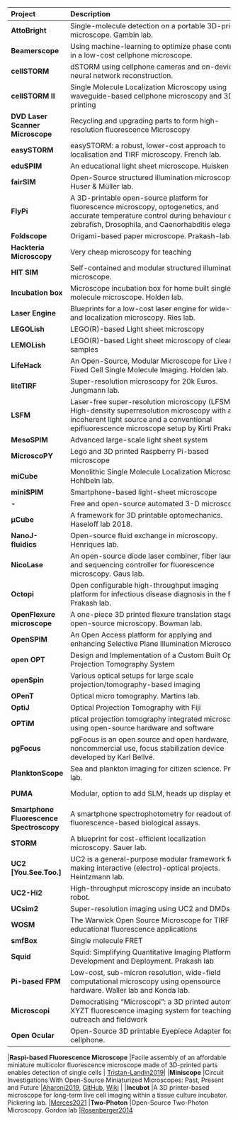 | <div style="width:100px">Project</div>  | <div style="width:400px">Description</div> | <div style="width:100px">Resources</div> |
| :---| :--- | :---
|**AttoBright** |Single-molecule detection on a portable 3D-printed microscope. Gambin lab. |[Brown2019](https://doi.org/10.1038/s41467-019-13617-0), [Github](https://github.com/GambinSiereckiLab/AttoBright)
|**Beamerscope** |Using machine-learning to optimize phase contrast in a low-cost cellphone microscope. |[Diederich2018](https://journals.plos.org/plosone/article/authors?id=10.1371/journal.pone.0192937), [GitHHub](https://github.com/bionanoimaging/Beamerscope_CAD)|
|**cellSTORM** |dSTORM using cellphone cameras and on-device neural network reconstruction. |[Diederich2019](https://doi.org/10.1371/journal.pone.0209827), [Github](https://github.com/bionanoimaging/cellSTORM-Android)
|**cellSTORM II** | Single Molecule Localization Microscopy using waveguide-based cellphone microscopy and 3D printing |[Diederich et al.](https://www.biorxiv.org/content/10.1101/2020.09.04.283085v1), [Github](https://beniroquai.github.io/stormocheap/)
|**DVD Laser Scanner Microscope** |Recycling and upgrading parts to form high-resolution fluorescence Microscopy |[Website](http://www.gaudi.ch/GaudiLabs/?page_id=652)
|**easySTORM** |easySTORM: a robust, lower-cost approach to localisation and TIRF microscopy. French lab. |[Kwakwa2015](https://doi.org/10.1002%2Fjbio.201500324)
|**eduSPIM** |An educational light sheet microscope. Huisken lab. |[Jahr2016](https://doi.org/10.1371/journal.pone.0161402)
|**fairSIM** |Open-Source structured illumination microscopy. Huser & Müller lab. |[Markwirth2019](https://www.nature.com/articles/s41467-019-12165-x), [Github](https://github.com/fairSIM)
|**FlyPi** |A 3D-printable open-source platform for fluorescence microscopy, optogenetics, and accurate temperature control during behaviour of zebrafish, Drosophila, and Caenorhabditis elegans |[Chagas2017](https://journals.plos.org/plosbiology/article?id=10.1371/journal.pbio.2002702) |
|**Foldscope** |Origami-based paper microscope. Prakash-lab. |[Cybulski2014](https://doi.org/10.1371/journal.pone.0098781), [Website](https://www.foldscope.com/)
|**Hackteria Microscopy** |Very cheap microscopy for teaching |[Wiki](http://hackteria.org/wiki/index.php/Laser-cut_microscopy_stages)
|**HIT SIM**  |Self-contained and modular structured illumination microscope. |[Van_denEynde2021](https://doi.org/10.1364/BOE.423492)
|**Incubation box** |Microscope incubation box for home built single molecule microscope. Holden lab. |[Github](https://github.com/HoldenLab/microscope-incubation-box)
|**Laser Engine**  |Blueprints for a low-cost laser engine for wide-field and localization microscopy. Ries lab. |[Schröder2020](https://www.osapublishing.org/boe/fulltext.cfm?uri=boe-11-2-609&id=425622), [Github](https://github.com/ries-lab/LaserEngine)|
|**LEGOLish** |LEGO(R)-based Light sheet microscopy  |[Website](http://legolish.org/)  
|**LEMOLish** |LEGO(R)-based Light sheet microscopy of cleared samples |[Website](https://lemolish.mystrikingly.com/)
|**LifeHack** |An Open-Source, Modular Microscope for Live & Fixed Cell Single Molecule Imaging. Holden lab. |[GitHub](https://holdenlab.github.io/LifeHackWebsite/)
|**liteTIRF** |Super-resolution microscopy for 20k Euros. Jungmann lab. |[Auer2018](https://doi.org/10.1002%2Fcphc.201800630) |[Weblink](http://litetirf.jungmannlab.org/)|
|**LSFM**|Laser-free super-resolution microscopy (LFSM). High-density superresolution microscopy with an incoherent light source and a conventional epifluorescence microscope setup by Kirti Prakash.|[Prakash2021](https://doi.org/10.1098/rsta.2020.0144)
|**MesoSPIM** |Advanced large-scale light sheet system |[Voigt2019](https://doi.org/10.1038/s41592-019-0554-0), [Website](https://mesospim.org/)|
|**MicroscoPY** |Lego and 3D printed Raspberry Pi-based microscope |[GitHub](https://github.com/IBM/MicroscoPy) |
|**miCube** |Monolithic Single Molecule Localization Microscope. Hohlbein lab. |[Martens](https://doi.org/10.1038/s41467-019-11514-0), [Github.io](https://hohlbeinlab.github.io/miCube/index.html)   |
|**miniSPIM** |Smartphone-based light-sheet microscope |[Hedde2021](https://doi.org/10.1021/acssensors.1c00607)
|**-** |Free and open-source automated 3-D microscope.  |[Wiki](https://www.appropedia.org/Free_and_open-source_automated_3-D_microscope) |
|**µCube** |A framework for 3D printable optomechanics. Haseloff lab 2018. |[Delmans2018](http://doi.org/10.5334/joh.8), [Github](https://mdelmans.github.io/uCube)
|**NanoJ-fluidics** |Open-source fluid exchange in microscopy. Henriques lab.  |[Almada2019](https://doi.org/10.1038/s41467-019-09231-9), [Github](https://github.com/HenriquesLab/NanoJ-Fluidics)
|**NicoLase** |An open-source diode laser combiner, fiber launch, and sequencing controller for fluorescence microscopy. Gaus lab. |[Nicovich2017](https://doi.org/10.1371%2Fjournal.pone.0173879), [Github](https://github.com/PRNicovich/NicoLase)
|**Octopi** |Open configurable high-throughput imaging platform for infectious disease diagnosis in the field. Prakash lab.  |[Li2019](https://www.biorxiv.org/content/10.1101/684423v1), [GitHub](https://github.com/prakashlab/octopi-driver-board)
|**OpenFlexure microscope** |A one-piece 3D printed flexure translation stage for open-source microscopy. Bowman lab. |[Collins2020](https://doi.org/10.1364/BOE.385729), [Website](https://openflexure.org), [Gitlab](https://gitlab.com/openflexure/openflexure-delta-stage)
|**OpenSPIM** |An Open Access platform for applying and enhancing Selective Plane Illumination Microscopy. |[Pietron2013](https://doi.org/10.1038/nmeth.2507), [Website/Wiki](https://openspim.org/)
|**open OPT** |Design and Implementation of a Custom Built Optical Projection Tomography System |[Wong2013](https://doi.org/10.1371/journal.pone.0073491)
|**openSpin** |Various optical setups for large scale projection/tomography-based imaging |[Website](https://sites.google.com/site/openspinmicroscopy/)
|**OPenT** |Optical micro tomography. Martins lab. | [Felix2016](https://doi.org/10.1016/j.mod.2016.03.001)
|**OptiJ** |Optical Projection Tomography with Fiji |[Ramirez](https://www.nature.com/articles/s41598-019-52065-0)
|**OPTiM**  | ptical projection tomography integrated microscope using open-source hardware and software |[Watson2017](https://doi.org/10.1371/journal.pone.0180309)|
|**pgFocus** |pgFocus is an open source and open hardware, for noncommercial use, focus stabilization device developed by Karl Bellvé.  |[Wiki](http://big.umassmed.edu/wiki/index.php/PgFocus)
|**PlanktonScope** | Sea and plankton imaging for citizen science. Prakah lab. |[Pollina2020](https://www.biorxiv.org/content/10.1101/2020.04.23.056978v1), [Website](https://www.planktoscope.org/) |
|**PUMA** |Modular, option to add SLM, heads up display etc.  |[https://github.com/TadPath/PUMA/tree/v0.1](https://github.com/TadPath/PUMA/tree/v0.1)  |
|**Smartphone Fluorescence Spectroscopy** |A smartphone spectrophotometry for readout of fluorescence-based biological assays. |[Yu2014](https://doi.org/10.1021/ac502080t)
|**STORM** |A blueprint for cost-efficient localization microscopy. Sauer lab. |[Holm2014](https://doi.org/10.1002%2Fcphc.201300739)
|**UC2 [You.See.Too.]** |UC2 is a general-purpose modular framework for making interactive (electro)-optical projects. Heintzmann lab. |[Diederich2020](https://doi.org/10.1038/s41467-020-19447-9), [Github](github.com/openUC2)
|**UC2-Hi2**  | High-throughput microscopy inside an incubator robot.  |[Ouyang2021](https://www.biorxiv.org/content/10.1101/2021.06.24.449732v1), [GitHub](https://github.com/openUC2/UC2-Hi2)  |
|**UCsim2** |Super-resolution imaging using UC2 and DMDs  |[Wang2021]([https://doi.org/10.1101/2021.01.08.425840), [GitHub](https://github.com/openUC2/UC2_openSIM)
|**WOSM** |The Warwick Open Source Microscope for TIRF and educational fluorescence applications |[Website](https://wosmic.org/)
|**smfBox** |Single molecule FRET | [Ambrose2020](https://doi.org/10.1038/s41467-020-19468-4), [GitHub.io](https://craggslab.github.io/smfBox/) |
|**Squid**  |Squid: Simplifying Quantitative Imaging Platform Development and Deployment. Prakash lab |[Li2020](https://doi.org/10.1101/2020.12.28.424613), [Website](https://squid-imaging.org/) |
|**Pi-based FPM** |Low-cost, sub-micron resolution, wide-field computational microscopy using opensource hardware. Waller lab and Konda lab. |[Aidukas2019](https://www.nature.com/articles/s41598-019-43845-9)|
|**Microscopi**| Democratising “Microscopi”: a 3D printed automated XYZT fluorescence imaging system for teaching, outreach and fieldwork |[Wincott2020](https://www.biorxiv.org/content/10.1101/2020.05.21.108894v1) |[Website](https://micronoxford.com/microscopi-3d-printed-1), 
|**Open Ocular**|Open-Source 3D printable Eyepiece Adapter for the cellphone. |[Website](https://www.openocular.com/), [Thingiverse](https://www.openocular.com/) |

|**Raspi-based Fluorescence Microscope** |Facile assembly of an affordable miniature multicolor fluorescence microscope made of 3D-printed parts enables detection of single cells | [Tristan-Landin2019](https://journals.plos.org/plosone/article?id=10.1371/journal.pone.0215114)|
|**Miniscope** |Circuit Investigations With Open-Source Miniaturized Microscopes: Past, Present and Future |[Aharoni2019](https://doi.org/10.3389/fncel.2019.00141), [GitHub](https://github.com/Aharoni-Lab/Miniscope-v4), [Wiki](http://miniscope.org/index.php/Main_Page) |
|**Incubot** |A 3D printer-based microscope for long-term live cell imaging within a tissue culture incubator. Pickering lab. |[Merces2021](https://doi.org/10.1016/j.ohx.2021.e00189)
|**Two-Photon** |Open-Source Two-Photon Microscopy. Gordon lab |[Rosenberger2014](https://doi.org/10.1371/journal.pone.0110475)
